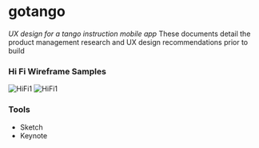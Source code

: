# gotango
*UX design for a tango instruction mobile app*
These documents detail the product management research and UX design recommendations prior to build

### Hi Fi Wireframe Samples
![HiFi1](https://res.cloudinary.com/dckkkjkuz/image/upload/v1508923514/portfolio/3_Find_step_detail_ocho_cortado.png)
![HiFi1](https://res.cloudinary.com/dckkkjkuz/image/upload/v1508923490/portfolio/11_Listen_with_links.png)

### Tools
* Sketch
* Keynote
